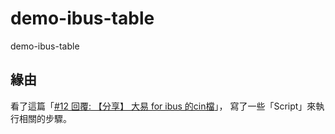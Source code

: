 # demo-ibus-table

demo-ibus-table


## 緣由

看了這篇「[#12 回覆: 【分享】 大易 for ibus 的cin檔](https://www.ubuntu-tw.org/modules/newbb/viewtopic.php?post_id=360356#forumpost360356)」，
寫了一些「Script」來執行相關的步驟。

